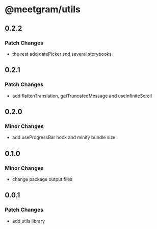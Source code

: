 # @meetgram/utils

## 0.2.2

### Patch Changes

- the rest add datePicker snd several storybooks

## 0.2.1

### Patch Changes

- add flattenTranslation, getTruncatedMessage and useInfiniteScroll

## 0.2.0

### Minor Changes

- add useProgressBar hook and minify bundle size

## 0.1.0

### Minor Changes

- change package output files

## 0.0.1

### Patch Changes

- add utils library
